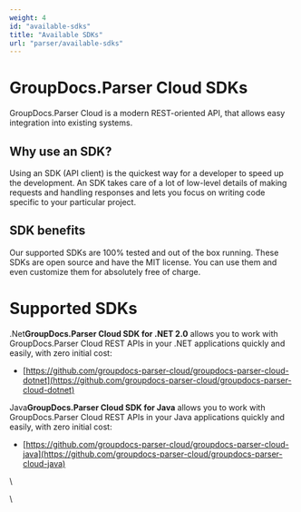 ```yaml
---
weight: 4
id: "available-sdks"
title: "Available SDKs"
url: "parser/available-sdks"
---
```







# GroupDocs.Parser Cloud SDKs #

GroupDocs.Parser Cloud is a modern REST-oriented API, that allows easy integration into existing systems.

## Why use an SDK? ##

Using an SDK (API client) is the quickest way for a developer to speed up the development. An SDK takes care of a lot of low-level details of making requests and handling responses and lets you focus on writing code specific to your particular project.

## SDK benefits ##

Our supported SDKs are 100% tested and out of the box running. These SDKs are open source and have the MIT license. You can use them and even customize them for absolutely free of charge.

# Supported SDKs #





 .Net**GroupDocs.Parser Cloud SDK for .NET 2.0** allows you to work with GroupDocs.Parser Cloud REST APIs in your .NET applications quickly and easily, with zero initial cost:

*  [https://github.com/groupdocs-parser-cloud/groupdocs-parser-cloud-dotnet](https://github.com/groupdocs-parser-cloud/groupdocs-parser-cloud-dotnet)






 Java**GroupDocs.Parser Cloud SDK for Java** allows you to work with GroupDocs.Parser Cloud REST APIs in your Java applications quickly and easily, with zero initial cost:

*  [https://github.com/groupdocs-parser-cloud/groupdocs-parser-cloud-java](https://github.com/groupdocs-parser-cloud/groupdocs-parser-cloud-java)






\\

\\